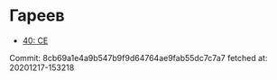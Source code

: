 # Гареев
- [40: CE](40.md)

Commit: 8cb69a1e4a9b547b9f9d64764ae9fab55dc7c7a7
 fetched at: 20201217-153218
